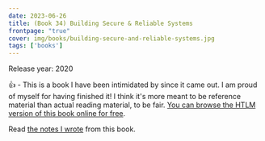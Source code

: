```yaml
---
date: 2023-06-26
title: (Book 34) Building Secure & Reliable Systems
frontpage: "true"
cover: img/books/building-secure-and-reliable-systems.jpg
tags: ['books']
---
```


Release year: 2020

👍 - This is a book I have been intimidated by since it came out. I am proud of myself for having finished it! I think it's more meant to be reference material than actual reading material, to be fair. [You can browse the HTLM version of this book online for free](https://google.github.io/building-secure-and-reliable-systems/raw/toc.html).

Read [the notes I wrote](/books/building-secure-and-reliable-systems.pdf) from this book.
